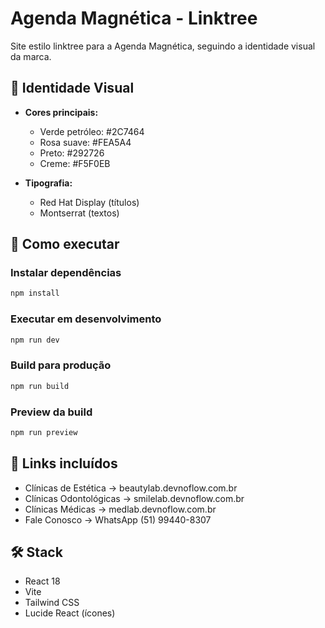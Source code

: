 # Agenda Magnética - Linktree

Site estilo linktree para a Agenda Magnética, seguindo a identidade visual da marca.

## 🎨 Identidade Visual

- **Cores principais:**
  - Verde petróleo: #2C7464
  - Rosa suave: #FEA5A4
  - Preto: #292726
  - Creme: #F5F0EB

- **Tipografia:**
  - Red Hat Display (títulos)
  - Montserrat (textos)

## 🚀 Como executar

### Instalar dependências
```bash
npm install
```

### Executar em desenvolvimento
```bash
npm run dev
```

### Build para produção
```bash
npm run build
```

### Preview da build
```bash
npm run preview
```

## 📱 Links incluídos

- Clínicas de Estética → beautylab.devnoflow.com.br
- Clínicas Odontológicas → smilelab.devnoflow.com.br
- Clínicas Médicas → medlab.devnoflow.com.br
- Fale Conosco → WhatsApp (51) 99440-8307

## 🛠️ Stack

- React 18
- Vite
- Tailwind CSS
- Lucide React (ícones)
